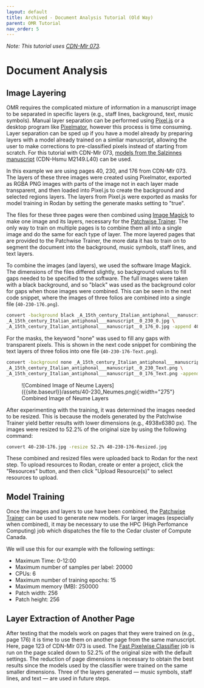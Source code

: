 ```yaml
---
layout: default
title: Archived - Document Analysis Tutorial (Old Way)
parent: OMR Tutorial
nav_order: 5
---
```


*Note: This tutorial uses [CDN-Mlr 073](https://archive.org/details/McGillLibrary-rbsc_ms-medieval-073-18802).*

# Document Analysis
## Image Layering

OMR requires the complicated mixture of information in a manuscript image
to be separated in specific layers (e.g., staff lines, background, text, music symbols).
Manual layer separation can be performed using [Pixel.js]({{site.baseurl}}/overview/document-analysis#pixeljs) or a desktop program like [Pixelmator](http://www.pixelmator.com/),
however this process is time consuming. Layer separation can be sped up if you have a model already
by preparing layers with a model already trained on a simliar manuscript, allowing the user
to make corrections to pre-classified pixels instead of starting from scratch.
For this tutorial with CDN-Mlr 073, [models from the Salzinnes manuscript](https://github.com/DDMAL/Calvo-classifier/tree/develop/Models/01-square-notation/02-three-pages-val-acc-20-epochs/models) (CDN-Hsmu M2149.L40) can be used.

In this example we are using pages 40, 230, and 176 from CDN-Mlr 073. The layers of these three images were created
using Pixelmator, exported as RGBA PNG images with parts of the image not in each layer made transparent,
and then loaded into Pixel.js to create the background and
selected regions layers.
The layers from Pixel.js were exported as masks for model training in Rodan by setting the
generate masks setting to "true".

The files for these three pages were then combined using [Image Magick](https://imagemagick.org)
to make one image and its layers, necessary for
the [Patchwise Trainer]({{site.baseurl}}/overview/document-analysis#patchwise-trainer).
The only way to train on multiple pages
is to combine them all into a single image and do the same for each type of layer.
The more layered pages that are provided to the Patchwise Trainer, the more data
it has to train on to segment the document into the background, music symbols, staff lines,
and text layers.

To combine the images (and layers), we used the software Image Magick. The dimensions of the files differed slightly, so background values to fill gaps
needed to be specified to the software. The full images were
taken with a black background, and so "black" was used as the background color for gaps
when those images were combined. This can be seen in the next code snippet, where the images of three folios are combined into a single file (`40-230-176.png`).
```bash
convert -background black _A_15th_century_Italian_antiphonal___manuscript__0_40_0.jpg \
_A_15th_century_Italian_antiphonal___manuscript__0_230_0.jpg \
_A_15th_century_Italian_antiphonal___manuscript__0_176_0.jpg -append 40-230-176.jpg
```
For the masks,
the keyword "none" was used to fill any gaps with transparent pixels.
This is shown in the next code snippet for combining the text layers of three folios into one file
(`40-230-176-Text.png`).
```bash
convert -background none _A_15th_century_Italian_antiphonal___manuscript__0_40_Text.png \
_A_15th_century_Italian_antiphonal___manuscript__0_230_Text.png \
_A_15th_century_Italian_antiphonal___manuscript__0_176_Text.png -append 40-230-176-Text.png
```
<figure markdown="1">
![Combined Image of Neume Layers]({{site.baseurl}}/assets/40-230_Neumes.png){:width="275"}
<figcaption>
Combined Image of Neume Layers
</figcaption>
</figure>

After experimenting with the training, it was determined the images needed to be
resized. This is because the models generated by the Patchwise Trainer yield better results
with lower dimensions (e.g., 4938x6380 px). The images were resized to 52.2% of the original
size by using the following command:
```bash
convert 40-230-176.jpg -resize 52.2% 40-230-176-Resized.jpg
```

These combined and resized files were uploaded back to Rodan for the next step.
To upload resources to Rodan, create or enter a project, click the "Resources" button, and
then click "Upload Resource(s)" to select resources to upload.

## Model Training

Once the images and layers to use have been combined, the [Patchwise Trainer]({{site.baseurl}}/overview/document-analysis#hpc-patchwise-trainer) can be used
to generate new models.
For larger images (especially when combined), it may
be necessary to use
the HPC (High Perfomance Computing) job which dispatches the file to
the Cedar cluster of Compute Canada.

We will use this for our example with the following settings:

* Maximum Time: 0-12:00
* Maximum number of samples per label: 20000
* CPUs: 6
* Maximum number of training epochs: 15
* Maximum memory (MB): 250000
* Patch width: 256
* Patch height: 256

## Layer Extraction of Another Page

After testing that the models work on pages that they were trained on (e.g., page 176)
it is time to use them on another page from the same manuscript. Here,
page 123 of CDN-Mlr 073 is used. The [Fast Pixelwise Classifier]({{site.baseurl}}/overview/document-anlysis#fast-pixelwise-classifier)
job is run on the page scaled down to 52.2% of the original size with the default settings.
The reduction of page dimensions is necessary to obtain the best results since the models used by the classifier
were trained on the same smaller dimensions.
Three of the layers generated &mdash; music symbols, staff lines, and text &mdash; are used in future steps.
